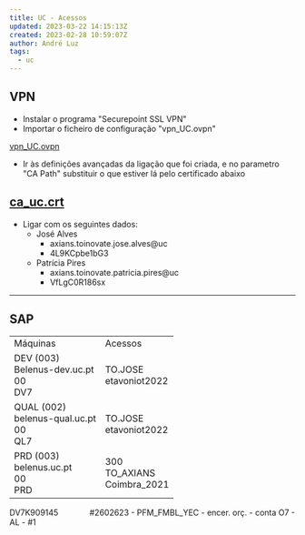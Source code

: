 ```yaml
---
title: UC - Acessos
updated: 2023-03-22 14:15:13Z
created: 2023-02-28 10:59:07Z
author: André Luz
tags:
  - uc
---
```


## VPN

- Instalar o programa "Securepoint SSL VPN"
- Importar o ficheiro de configuração "vpn_UC.ovpn"

[vpn_UC.ovpn](vpn_UC.ovpn)

- Ir às definições avançadas da ligação que foi criada, e no parametro "CA Path" substituir o que estiver lá pelo certificado abaixo

[ca_uc.crt](ca_uc.crt)
-

- Ligar com os seguintes dados:
    - José Alves
        - axians.toinovate.jose.alves@uc
        - 4L9KCpbe1bG3
    - Patrícia Pires
        - axians.toinovate.patricia.pires@uc
        - VfLgC0R186sx

* * *

## SAP

|     |     |
| --- | --- |
| Máquinas | Acessos |
| DEV (003)<br>Belenus-dev.uc.pt<br>00<br>DV7 | TO.JOSE<br>etavoniot2022 |
| QUAL (002)<br>belenus-qual.uc.pt<br>00<br>QL7 | TO.JOSE<br>etavoniot2022 |
| PRD (003)<br>belenus.uc.pt<br>00<br>PRD | 300<br>TO_AXIANS<br>Coimbra_2021 |

DV7K909145              #2602623 - PFM_FMBL_YEC - encer. orç. - conta O7 - AL - #1